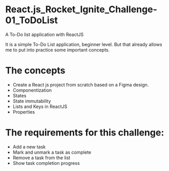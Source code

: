 # React.js_Rocket_Ignite_Challenge-01_ToDoList
A To-Do list application with ReactJS


It is a simple To-Do List application, beginner level. But that already allows me to put into practice some important concepts.

# The concepts
- Create a React js project from scratch based on a Figma design.
- Componentization
- States
- State immutability
- Lists and Keys in ReactJS
- Properties

# The requirements for this challenge:
- Add a new task
- Mark and unmark a task as complete
- Remove a task from the list
- Show task completion progress
